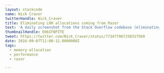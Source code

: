 ```yaml
---
layout: stackcode
name: Nick Craver
twitterHandle: Nick_Craver
title: Eliminating LOH allocations coming from Razor
text: 'A daily screenshot from the Stack Overflow codebase (eliminating LOH allocations coming from Razor). '
thumbnailHandle: 69bIFBPZTE
tweet: https://twitter.com/Nick_Craver/status/773477967150317569
date: 2016-09-07T11:08:12.0000000Z
tags:
  - memory-allocation
  - performance
  - razor

---
```

